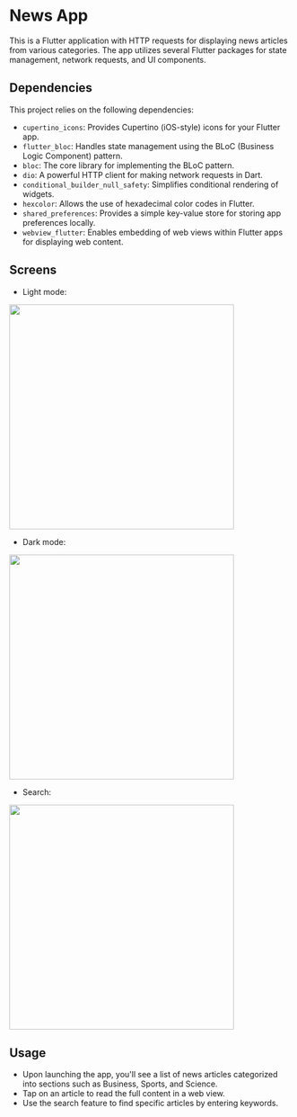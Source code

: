 # News App

This is a Flutter application with HTTP requests for displaying news articles from various categories. The app utilizes several Flutter packages for state management, network requests, and UI components.


## Dependencies

This project relies on the following dependencies:

- `cupertino_icons`: Provides Cupertino (iOS-style) icons for your Flutter app.
- `flutter_bloc`: Handles state management using the BLoC (Business Logic Component) pattern.
- `bloc`: The core library for implementing the BLoC pattern.
- `dio`: A powerful HTTP client for making network requests in Dart.
- `conditional_builder_null_safety`: Simplifies conditional rendering of widgets.
- `hexcolor`: Allows the use of hexadecimal color codes in Flutter.
- `shared_preferences`: Provides a simple key-value store for storing app preferences locally.
- `webview_flutter`: Enables embedding of web views within Flutter apps for displaying web content.

  
## Screens

- Light mode:
  
<img src="https://github.com/ahmedsaad123456/News_App/assets/102562587/ebf80d4b-aa4b-4504-9c20-12e84cec9a55" width="400">

- Dark mode:
  
<img src="https://github.com/ahmedsaad123456/News_App/assets/102562587/7d627ba2-ccd8-4876-8aeb-6fb87e6df03d" width="400">

- Search:
  
<img src="https://github.com/ahmedsaad123456/News_App/assets/102562587/24ba5c23-e52b-491f-9ffa-c131270b4981" width="400">


## Usage

- Upon launching the app, you'll see a list of news articles categorized into sections such as Business, Sports, and Science.
- Tap on an article to read the full content in a web view.
- Use the search feature to find specific articles by entering keywords.

